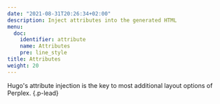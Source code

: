 ```yaml
---
date: "2021-08-31T20:26:34+02:00"
description: Inject attributes into the generated HTML
menu:
  doc:
    identifier: attribute
    name: Attributes
    pre: line_style
title: Attributes
weight: 20
---
```


Hugo's attribute injection is the key to most additional layout options of Perplex.
{.p-lead} <!--more-->
